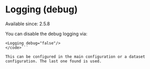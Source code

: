 Logging (debug)
===============

Available since: 2.5.8

You can disable the debug logging via:

```<code class="xml">
<Logging debug="false"/>
</code>```

This can be configured in the main configuration or a dataset
configuration. The last one found is used.
